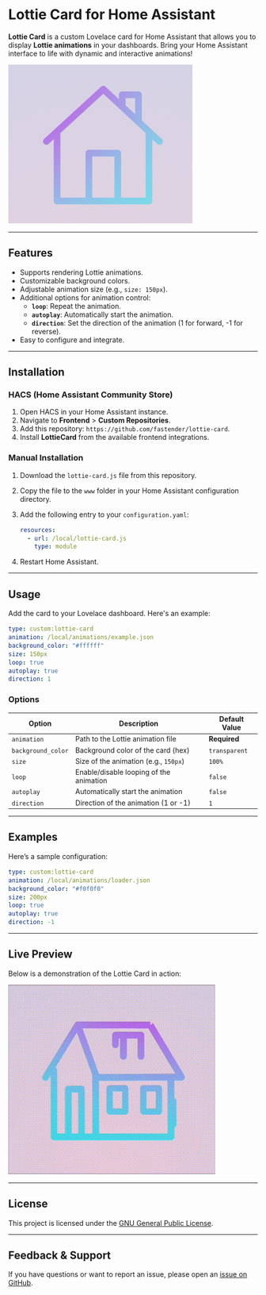 # Lottie Card for Home Assistant

**Lottie Card** is a custom Lovelace card for Home Assistant that allows you to display **Lottie animations** in your dashboards. Bring your Home Assistant interface to life with dynamic and interactive animations!

![Live Preview](./docs/example-1.png)


---

## Features
- Supports rendering Lottie animations.
- Customizable background colors.
- Adjustable animation size (e.g., `size: 150px`).
- Additional options for animation control:
  - **`loop`**: Repeat the animation.
  - **`autoplay`**: Automatically start the animation.
  - **`direction`**: Set the direction of the animation (1 for forward, -1 for reverse).
- Easy to configure and integrate.

---

## Installation

### HACS (Home Assistant Community Store)
1. Open HACS in your Home Assistant instance.
2. Navigate to **Frontend** > **Custom Repositories**.
3. Add this repository: `https://github.com/fastender/lottie-card`.
4. Install **LottieCard** from the available frontend integrations.

### Manual Installation
1. Download the `lottie-card.js` file from this repository.
2. Copy the file to the `www` folder in your Home Assistant configuration directory.
3. Add the following entry to your `configuration.yaml`:
   ```yaml
   resources:
     - url: /local/lottie-card.js
       type: module
   ```

4. Restart Home Assistant.

---

## Usage
Add the card to your Lovelace dashboard. Here's an example:

```yaml
type: custom:lottie-card
animation: /local/animations/example.json
background_color: "#ffffff"
size: 150px
loop: true
autoplay: true
direction: 1
```

### Options
| Option            | Description                               | Default Value     |
|--------------------|-------------------------------------------|-------------------|
| `animation`        | Path to the Lottie animation file         | **Required**      |
| `background_color` | Background color of the card (hex)        | `transparent`     |
| `size`             | Size of the animation (e.g., `150px`)     | `100%`            |
| `loop`             | Enable/disable looping of the animation   | `false`           |
| `autoplay`         | Automatically start the animation         | `false`           |
| `direction`        | Direction of the animation (1 or -1)      | `1`               |

---

## Examples
Here’s a sample configuration:

```yaml
type: custom:lottie-card
animation: /local/animations/loader.json
background_color: "#f0f0f0"
size: 200px
loop: true
autoplay: true
direction: -1
```

---

## Live Preview

Below is a demonstration of the Lottie Card in action:

![Live Preview](./docs/live-preview.gif)

---

## License
This project is licensed under the [GNU General Public License](./LICENSE).

---

## Feedback & Support
If you have questions or want to report an issue, please open an [issue on GitHub](https://github.com/<your-username>/lottie-card/issues).
